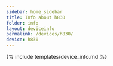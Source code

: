 ```yaml
---
sidebar: home_sidebar
title: Info about h830
folder: info
layout: deviceinfo
permalink: /devices/h830/
device: h830
---
```

{% include templates/device_info.md %}
